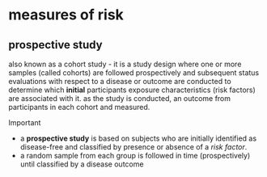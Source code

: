 # measures of risk

## prospective study

also known as a cohort study - it is a study design where one or more samples (called cohorts) are followed prospectively and subsequent status evaluations with respect to a disease or outcome are conducted to determine which **initial** participants exposure characteristics (risk factors) are associated with it. as the study is conducted, an outcome from participants in each cohort and measured.

> [!IMPORTANT]
>
> - a **prospective study** is based on subjects who are initially identified as disease-free and classified by presence or absence of a _risk factor_.
> - a random sample from each group is followed in time (prospectively) until classified by a disease outcome
